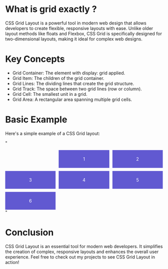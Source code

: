 <h1>What is grid exactly ?</h1>
  <p>CSS Grid Layout is a powerful tool in modern web design that allows developers to create flexible, responsive layouts with ease. Unlike older layout methods like floats and Flexbox, CSS Grid is specifically designed for two-dimensional layouts, making it ideal for complex web designs.</P>

<h1>Key Concepts</h1>
<ul>
    <li>Grid Container: The element with display: grid applied.</li>
    <li>Grid Item: The children of the grid container.</li>
    <li>Grid Lines: The dividing lines that create the grid structure.</li>
    <li>Grid Track: The space between two grid lines (row or column).</li>
    <li>Grid Cell: The smallest unit in a grid.</li>
    <li>Grid Area: A rectangular area spanning multiple grid cells.</li>
</ul>

<h1>Basic Example</h1>
Here's a simple example of a CSS Grid layout:<br>

"<div class="grid-container">
  <div class="grid-item">1</div>
  <div class="grid-item">2</div>
  <div class="grid-item">3</div>
  <div class="grid-item">4</div>
  <div class="grid-item">5</div>
  <div class="grid-item">6</div>
</div>"

<style>
  .grid-container {
    display: grid;
    grid-template-columns: repeat(3, 1fr);
    gap: 10px;
  }
  .grid-item {
    background-color: #6159d1;
    color: white;
    padding: 20px;
    text-align: center;
  }
</style>
<h1>Conclusion</h1>

<p>CSS Grid Layout is an essential tool for modern web developers. It simplifies the creation of complex, responsive layouts and enhances the overall user experience. Feel free to check out my projects to see CSS Grid Layout in action!</p>




